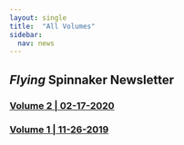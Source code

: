 ```yaml
---
layout: single
title:  "All Volumes"
sidebar:
  nav: news
---
```

## *Flying* Spinnaker Newsletter

### [Volume 2 \| 02-17-2020](/volumes/volume2.md/)

### [Volume 1 \| 11-26-2019](/volumes/volume1.md/)
